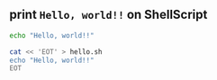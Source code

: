 ## print `Hello, world!!` on ShellScript

```sh
echo "Hello, world!!"
```

```sh
cat << 'EOT' > hello.sh
echo "Hello, world!!"
EOT
```
